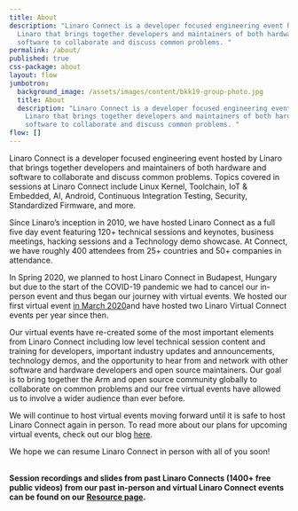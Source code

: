 ```yaml
---
title: About
description: "Linaro Connect is a developer focused engineering event hosted by
  Linaro that brings together developers and maintainers of both hardware and
  software to collaborate and discuss common problems. "
permalink: /about/
published: true
css-package: about
layout: flow
jumbotron:
  background_image: /assets/images/content/bkk19-group-photo.jpg
  title: About
  description: "Linaro Connect is a developer focused engineering event hosted by
    Linaro that brings together developers and maintainers of both hardware and
    software to collaborate and discuss common problems. "
flow: []
---
```

Linaro Connect is a developer focused engineering event hosted by Linaro that brings together developers and maintainers of both hardware and software to collaborate and discuss common problems. Topics covered in sessions at Linaro Connect include Linux Kernel, Toolchain, IoT & Embedded, AI, Android, Continuous Integration Testing, Security, Standardized Firmware, and more.

Since Linaro’s inception in 2010, we have hosted Linaro Connect as a full five day event featuring 120+ technical sessions and keynotes, business meetings, hacking sessions and a Technology demo showcase. At Connect, we have roughly 400 attendees from 25+ countries and 50+ companies in attendance.

In Spring 2020, we planned to host Linaro Connect in Budapest, Hungary but due to the start of the COVID-19 pandemic we had to cancel our in-person event and thus began our journey with virtual events. We hosted our first virtual event [in March 2020](https://connect.linaro.org/resources/ltd20/)and have hosted two Linaro Virtual Connect events per year since then.

Our virtual events have re-created some of the most important elements from Linaro Connect including low level technical session content and training for developers, important industry updates and announcements, technology demos, and the opportunity to hear from and network with other software and hardware developers and open source maintainers. Our goal is to bring together the Arm and open source community globally to collaborate on common problems and our free virtual events have allowed us to involve a wider audience than ever before.

We will continue to host virtual events moving forward until it is safe to host Linaro Connect again in person. To read more about our plans for upcoming virtual events, check out our blog [here](https://www.linaro.org/blog/reimagining-linaro-virtual-events/).

We hope we can resume Linaro Connect in person with all of you soon!

**\
Session recordings and slides from past Linaro Connects (1400+ free public videos) from our past in-person and virtual Linaro Connect events can be found on our [Resource page](https://connect.linaro.org/resources/).**